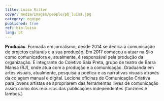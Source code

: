 ```yaml
---
title: Luisa Ritter
cover: media/images/people/pb_luisa.jpg
category: equipe
published: true
ref: bio-luisa
lang: pt
---
```

**Produção**. Formada em jornalismo, desde 2014 se dedica a comunicação de projetos culturais e a sua produção. Em 2017 começou a atuar na Silo como comunicadora e, atualmente, é responsável pela produção da organização. É integrante do Coletivo Sala Preta, grupo de teatro de Barra Mansa (RJ), onde atua com a produção e a comunicação. Graduanda em artes visuais, atualmente, pesquisa a poética e as narrativas visuais através da colagem manual e digital. Leciona oficinas de Comunicação Criativa para jovens artistas se apropriarem das ferramentas livres de comunicação assim como dos recursos das publicações independentes (fanzines e lambes.) 